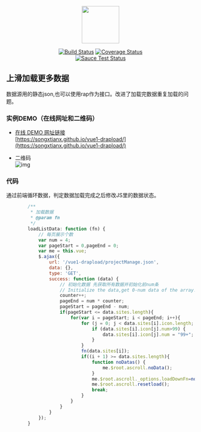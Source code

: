 <p align="center"><a href="https://vuejs.org" target="_blank"><img width="100"src="https://vuejs.org/images/logo.png"></a></p>

<p align="center">
  <a href="https://circleci.com/gh/vuejs/vue/tree/dev"><img src="https://img.shields.io/circleci/project/vuejs/vue/dev.svg" alt="Build Status"></a>
  <a href="https://codecov.io/github/vuejs/vue?branch=dev"><img src="https://img.shields.io/codecov/c/github/vuejs/vue/dev.svg" alt="Coverage Status"></a>
  <br>
  <a href="https://saucelabs.com/u/vuejs"><img src="https://saucelabs.com/browser-matrix/vuejs.svg" alt="Sauce Test Status"></a>
</p>


## 上滑加载更多数据

数据源用的静态json,也可以使用rap作为接口。改进了加载完数据重复加载的问题。

### 实例DEMO（在线网址和二维码）

- [在线 DEMO 网址链接](https://songxtianx.github.io/vue1-drapload/)  <br>
[https://songxtianx.github.io/vue1-drapload/](https://songxtianx.github.io/vue1-drapload/)

- 二维码  <br>
![img](https://songxtianx.github.io/vue1-drapload/temp/qr.png)

### 代码

通过前端循环数据，判定数据加载完成之后修改JS里的数据状态。


```JavaScript
        /**
         * 加载数据
         * @param fn
         */
        loadListData: function (fn) {
            // 每页展示个数
            var num = 4;
            var pageStart = 0,pageEnd = 0;
            var me = this.vue;
            $.ajax({
                url: '/vue1-drapload/projectManage.json',
                data: {},
                type: 'GET',
                success: function (data) {
                    // 初始化数据 先获取所有数据并初始化前num条
                    // Initialize the data,get 0-num data of the array.
                    counter++;
                    pageEnd = num * counter;
                    pageStart = pageEnd - num;
                    if(pageStart <= data.sites.length){
                        for(var i = pageStart; i < pageEnd; i++){
                            for (j = 0; j < data.sites[i].icon.length; j++) {
                                if (data.sites[i].icon[j].num>99) {
                                    data.sites[i].icon[j].num = "99+";
                                }
                            }
                            fn(data.sites[i]);
                            if((i + 1) >= data.sites.length){
                                function noDatas() {
                                    me.$root.ascroll.noData();
                                }
                                me.$root.ascroll._options.loadDownFn=noDatas();
                                me.$root.ascroll.resetload();
                                break;
                            }
                        }
                    }
                }
            });
        }
```
